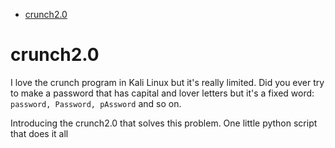 - [crunch2.0](#crunch20)

# crunch2.0
I love the crunch program in Kali Linux but it's really limited. 
Did you ever try to make a password that has capital and lover letters but it's a fixed word: `password, Password, pAssword` and so on.

Introducing the crunch2.0 that solves this problem. One little python script that does it all